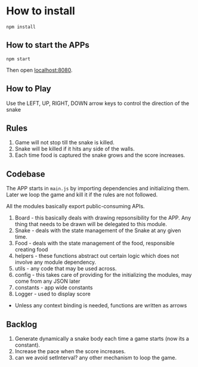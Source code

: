 # How to install
```
npm install
```

## How to start the APPs
```
npm start
```
Then open [localhost:8080](http://localhost:8080/).

## How to Play
Use the LEFT, UP, RIGHT, DOWN arrow keys to control the direction of the snake


## Rules
1. Game will not stop till the snake is killed.
2. Snake will be killed if it hits any side of the walls.
3. Each time food is captured the snake grows and the score increases.


## Codebase
The APP starts in `main.js` by importing dependencies and initializing them.
Later we loop the game and kill it if the rules are not followed.

All the modules basically export public-consuming APIs.

1) Board - this basically deals with drawing repsonsibility for the APP. Any thing that needs to be drawn will be delegated to this module.
2) Snake - deals with the state management of the Snake at any given time.
3) Food - deals with the state management of the food, responsible creating food
4) helpers - these functions abstract out certain logic which does not involve any module dependency.
5) utils - any code that may be used across.
6) config - this takes care of providing for the initializing the modules, may come from any JSON later
7) constants - app wide constants
8) Logger - used to display score

* Unless any context binding is needed, functions are written as arrows


## Backlog
1. Generate dynamically a snake body each time a game starts (now its a constant).
2. Increase the pace when the score increases.
3. can we avoid setInterval? any other mechanism to loop the game.


